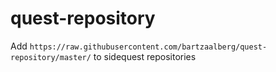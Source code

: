 # quest-repository

Add `https://raw.githubusercontent.com/bartzaalberg/quest-repository/master/` to sidequest repositories
